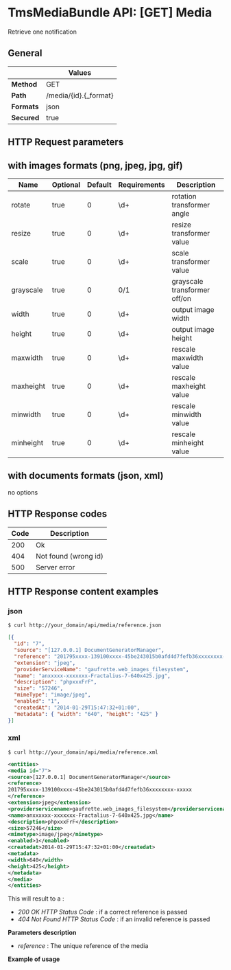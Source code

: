 TmsMediaBundle API: [GET] Media
===============================

Retrieve one notification

## General
|             | Values
|-------------|-------
| **Method**  | GET
| **Path**    | /media/{id}.{_format}
| **Formats** | json|xml|csv|jpeg|jpg|png|gif
| **Secured** | true

## HTTP Request parameters
with images formats (png, jpeg, jpg, gif) 
-------------------------------
| Name      | Optional | Default | Requirements | Description
|-----------|----------|---------|--------------|------------
| rotate    | true     | 0       | \d+          | rotation transformer angle
| resize    | true     | 0       | \d+          | resize transformer value
| scale     | true     | 0       | \d+          | scale transformer value
| grayscale | true     | 0       | 0/1          | grayscale transformer off/on
| width     | true     | 0       | \d+          | output image width
| height    | true     | 0       | \d+          | output image height
| maxwidth  | true     | 0       | \d+          | rescale maxwidth value
| maxheight | true     | 0       | \d+          | rescale maxheight value
| minwidth  | true     | 0       | \d+          | rescale minwidth value
| minheight | true     | 0       | \d+          | rescale minheight value

with documents formats (json, xml) 
---------------------------------------
no options

## HTTP Response codes
| Code | Description
|------|------------
| 200  | Ok
| 404  | Not found (wrong id)
| 500  | Server error

## HTTP Response content examples

### json
```curl
$ curl http://your_domain/api/media/reference.json
```

```json
[{
  "id": "7",
  "source": "[127.0.0.1] DocumentGeneratorManager",
  "reference": "201795xxxx-139100xxxx-45be243015b0afd4d7fefb36xxxxxxxx-xxxxx",
  "extension": "jpeg",
  "providerServiceName": "gaufrette.web_images_filesystem",
  "name": "anxxxxx-xxxxxxx-Fractalius-7-640x425.jpg",
  "description": "phpxxxFrF",
  "size": "57246",
  "mimeType": "image/jpeg",
  "enabled": "1",
  "createdAt": "2014-01-29T15:47:32+01:00",
  "metadata": { "width": "640", "height": "425" }
}]
```

### xml

```curl
$ curl http://your_domain/api/media/reference.xml
```

```xml
<entities>
<media id="7">
<source>[127.0.0.1] DocumentGeneratorManager</source>
<reference>
201795xxxx-139100xxxx-45be243015b0afd4d7fefb36xxxxxxxx-xxxxx
</reference>
<extension>jpeg</extension>
<providerservicename>gaufrette.web_images_filesystem</providerservicename>
<name>anxxxxxx-xxxxxxx-Fractalius-7-640x425.jpg</name>
<description>phpxxxFrF</description>
<size>57246</size>
<mimetype>image/jpeg</mimetype>
<enabled>1</enabled>
<createdat>2014-01-29T15:47:32+01:00</createdat>
<metadata>
<width>640</width>
<height>425</height>
</metadata>
</media>
</entities>
```

This will result to a :

- *200 OK HTTP Status Code* : if a correct reference is passed
- *404 Not Found HTTP Status Code* : if an invalid reference is passed

**Parameters description**

- *reference* : The unique reference of the media

**Example of usage**

